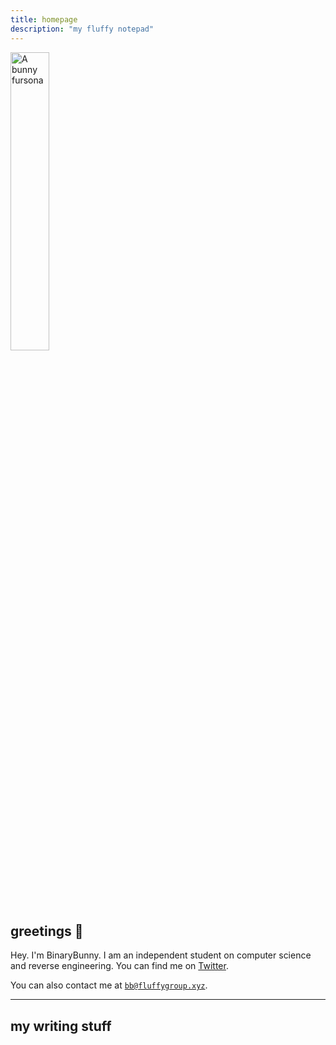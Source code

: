 ```yaml
---
title: homepage
description: "my fluffy notepad"
---
```

<img
  id="foxy"
  src="/images/fursona.png"
  alt="A bunny fursona"
  width="35%"
  height="35%">

## greetings :purple_heart:

Hey. I'm BinaryBunny. I am an independent student on computer science and reverse engineering. You can find me on [Twitter](https://twitter.com/BinaryBunnyBlog).

You can also contact me at [`bb@fluffygroup.xyz`](mailto:bb@fluffygroup.xyz).

---

## my writing stuff

